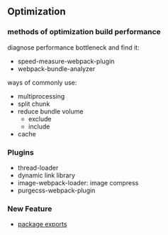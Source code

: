 ## Optimization

### methods of optimization build performance

diagnose performance bottleneck and find it:

* speed-measure-webpack-plugin
* webpack-bundle-analyzer

ways of commonly use:

* multiprocessing
* split chunk
* reduce bundle volume
  * exclude
  * include
* cache

### Plugins

* thread-loader
* dynamic link library
* image-webpack-loader: image compress
* purgecss-webpack-plugin

### New Feature

* [package exports](https://webpack.js.org/guides/package-exports/)

